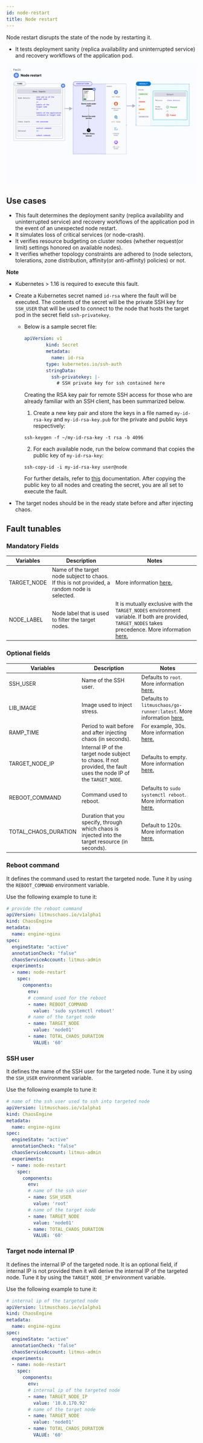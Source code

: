 ```yaml
---
id: node-restart
title: Node restart
---
```


Node restart disrupts the state of the node by restarting it.
- It tests deployment sanity (replica availability and uninterrupted service) and recovery workflows of the application pod.


![Node Restart](./static/images/node-restart.png)


## Use cases
- This fault determines the deployment sanity (replica availability and uninterrupted service) and recovery workflows of the application pod in the event of an unexpected node restart. 
- It simulates loss of critical services (or node-crash). 
- It verifies resource budgeting on cluster nodes (whether request(or limit) settings honored on available nodes).
- It verifies whether topology constraints are adhered to (node selectors, tolerations, zone distribution, affinity(or anti-affinity) policies) or not.

**Note**
- Kubernetes > 1.16 is required to execute this fault.
- Create a Kubernetes secret named `id-rsa` where the fault will be executed. The contents of the secret will be the private SSH key for `SSH_USER` that will be used to connect to the node that hosts the target pod in the secret field `ssh-privatekey`. 
  - Below is a sample secret file:

    ```yaml
    apiVersion: v1
            kind: Secret
            metadata:
              name: id-rsa
            type: kubernetes.io/ssh-auth
            stringData:
              ssh-privatekey: |-
                # SSH private key for ssh contained here
    ```

    Creating the RSA key pair for remote SSH access for those who are already familiar with an SSH client, has been summarized below.
            
    1. Create a new key pair and store the keys in a file named `my-id-rsa-key` and `my-id-rsa-key.pub` for the private and public keys respectively: 
    ```
    ssh-keygen -f ~/my-id-rsa-key -t rsa -b 4096
    ```
    2. For each available node, run the below command that copies the public key of `my-id-rsa-key`:
    ```
    ssh-copy-id -i my-id-rsa-key user@node
    ```
            
    For further details, refer to [this](https://www.ssh.com/ssh/keygen/) documentation. After copying the public key to all nodes and creating the secret, you are all set to execute the fault.

- The target nodes should be in the ready state before and after injecting chaos.


## Fault tunables

### Mandatory Fields

| Variables   | Description                                                                                   | Notes                                                                                                                                                                                                                                                                                                                                |
|-------------|-----------------------------------------------------------------------------------------------|--------------------------------------------------------------------------------------------------------------------------------------------------------------------------------------------------------------------------------------------------------------------------------------------------------------------------------------|
| TARGET_NODE | Name of the target node subject to chaos. If this is not provided, a random node is selected. | More information <a href="https://developer.harness.io/docs/chaos-engineering/chaos-faults/kubernetes/node/common-tunables-for-node-faults/#target-single-node"> here.</a>                                                                                                                                                           |
| NODE_LABEL  | Node label that is used to filter the target nodes.                                           | It is mutually exclusive with the <code>TARGET_NODES</code> environment variable. If both are provided, <code>TARGET_NODES</code> takes precedence. More information <a href = "https://developer.harness.io/docs/chaos-engineering/chaos-faults/kubernetes/node/common-tunables-for-node-faults#target-nodes-with-labels">here.</a> |

### Optional fields

| Variables            | Description                                                                                                                   | Notes                                                                                                                                                                                                                      |
|----------------------|-------------------------------------------------------------------------------------------------------------------------------|----------------------------------------------------------------------------------------------------------------------------------------------------------------------------------------------------------------------------|
| SSH_USER             | Name of the SSH user.                                                                                                         | Defaults to <code>root</code>. More information <a href="https://developer.harness.io/docs/chaos-engineering/chaos-faults/kubernetes/node/node-restart/#ssh-user"> here.</a>                                               |
| LIB_IMAGE            | Image used to inject stress.                                                                                                  | Defaults to <code>litmuschaos/go-runner:latest</code>. More information <a href = "https://developer.harness.io/docs/chaos-engineering/chaos-faults/common-tunables-for-all-faults#image-used-by-the-helper-pod">here.</a> |
| RAMP_TIME            | Period to wait before and after injecting chaos (in seconds).                                                                 | For example, 30s. More information <a href = "https://developer.harness.io/docs/chaos-engineering/chaos-faults/common-tunables-for-all-faults#ramp-time">here.</a>                                                         |
| TARGET_NODE_IP       | Internal IP of the target node subject to chaos. If not provided, the fault uses the node IP of the <code>TARGET_NODE</code>. | Defaults to empty. More information <a href="https://developer.harness.io/docs/chaos-engineering/chaos-faults/kubernetes/node/node-restart/#target-node-internal-ip"> here.</a>                                            |
| REBOOT_COMMAND       | Command used to reboot.                                                                                                       | Defaults to <code>sudo systemctl reboot</code>. More information <a href="https://developer.harness.io/docs/chaos-engineering/chaos-faults/kubernetes/node/node-restart/#reboot-command"> here.</a>                        |
| TOTAL_CHAOS_DURATION | Duration that you specify, through which chaos is injected into the target resource (in seconds).                             | Default to 120s. More information <a href = "https://developer.harness.io/docs/chaos-engineering/chaos-faults/common-tunables-for-all-faults#duration-of-the-chaos">here.</a>                                              |


### Reboot command

It defines the command used to restart the targeted node. Tune it by using the `REBOOT_COMMAND` environment variable.

Use the following example to tune it:

[embedmd]:# (./static/manifests/node-restart/reboot-command.yaml yaml)
```yaml
# provide the reboot command
apiVersion: litmuschaos.io/v1alpha1
kind: ChaosEngine
metadata:
  name: engine-nginx
spec:
  engineState: "active"
  annotationCheck: "false"
  chaosServiceAccount: litmus-admin
  experiments:
  - name: node-restart
    spec:
      components:
        env:
        # command used for the reboot
        - name: REBOOT_COMMAND
          value: 'sudo systemctl reboot'
        # name of the target node
        - name: TARGET_NODE
          value: 'node01'
        - name: TOTAL_CHAOS_DURATION
          VALUE: '60'
```

### SSH user 

It defines the name of the SSH user for the targeted node. Tune it by using the `SSH_USER` environment variable.

Use the following example to tune it:

[embedmd]:# (./static/manifests/node-restart/ssh-user.yaml yaml)
```yaml
# name of the ssh user used to ssh into targeted node
apiVersion: litmuschaos.io/v1alpha1
kind: ChaosEngine
metadata:
  name: engine-nginx
spec:
  engineState: "active"
  annotationCheck: "false"
  chaosServiceAccount: litmus-admin
  experiments:
  - name: node-restart
    spec:
      components:
        env:
        # name of the ssh user
        - name: SSH_USER
          value: 'root'
        # name of the target node
        - name: TARGET_NODE
          value: 'node01'
        - name: TOTAL_CHAOS_DURATION
          VALUE: '60'
```

### Target node internal IP

It defines the internal IP of the targeted node. It is an optional field, if internal IP is not provided then it will derive the internal IP of the targeted node. Tune it by using the `TARGET_NODE_IP` environment variable.

Use the following example to tune it:

[embedmd]:# (./static/manifests/node-restart/target-node-ip.yaml yaml)
```yaml
# internal ip of the targeted node
apiVersion: litmuschaos.io/v1alpha1
kind: ChaosEngine
metadata:
  name: engine-nginx
spec:
  engineState: "active"
  annotationCheck: "false"
  chaosServiceAccount: litmus-admin
  experiments:
  - name: node-restart
    spec:
      components:
        env:
        # internal ip of the targeted node
        - name: TARGET_NODE_IP
          value: '10.0.170.92'
        # name of the target node
        - name: TARGET_NODE
          value: 'node01'
        - name: TOTAL_CHAOS_DURATION
          VALUE: '60'
```
